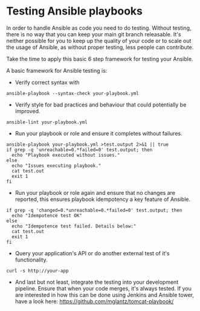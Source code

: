 # Testing Ansible playbooks
In order to handle Ansible as code you need to do testing. Without testing, there is no way that you can keep your main git branch releasable. 
It's neither possible for you to keep up the quality of your code or to scale out the usage of Ansible, as without proper testing, less people can contribute.

Take the time to apply this basic 6 step framework for testing your Ansible.

A basic framework for Ansible testing is:
* Verify correct syntax with
```
ansible-playbook --syntax-check your-playbook.yml
```

* Verify style for bad practices and behaviour that could potentially be improved.
```
ansible-lint your-playbook.yml
```

* Run your playbook or role and ensure it completes without failures.
```
ansible-playbook your-playbook.yml >test.output 2>&1 || true
if grep -q 'unreachable=0.*failed=0' test.output; then
  echo "Playbook executed without issues."
else
  echo "Issues executing playbook."
  cat test.out
  exit 1
fi
```

* Run your playbook or role again and ensure that no changes are reported, this ensures playbook idempotency a key feature of Ansible.
```
if grep -q 'changed=0.*unreachable=0.*failed=0' test.output; then
  echo "Idempotence test OK"
else
  echo "Idempotence test failed. Details below:"
  cat test.out
  exit 1
fi
```

* Query your application's API or do another external test of it's functionality.
```
curl -s http://your-app
```

* And last but not least, integrate the testing into your development pipeline. Ensure that when your code merges, it's always tested.
If you are interested in how this can be done using Jenkins and Ansible tower, have a look here:
https://github.com/mglantz/tomcat-playbook/
